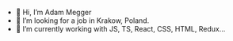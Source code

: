 - 👋 Hi, I’m Adam Megger
- 👀 I’m looking for a job in Krakow, Poland.
- 🌱 I’m currently working with JS, TS, React, CSS, HTML, Redux...

